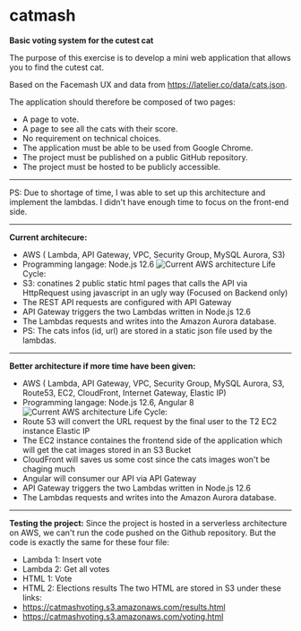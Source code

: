 # catmash
**Basic voting system for the cutest cat** 

The purpose of this exercise is to develop a mini web application that allows you to find the cutest cat.

Based on the Facemash UX and data from https://latelier.co/data/cats.json.

The application should therefore be composed of two pages:
- A page to vote.
- A page to see all the cats with their score.
- No requirement on technical choices.
- The application must be able to be used from Google Chrome.
- The project must be published on a public GitHub repository.
- The project must be hosted to be publicly accessible.
---------------
PS: Due to shortage of time, I was able to set up this architecture and implement the lambdas. I didn't have enough time to focus on the front-end side.

---------------
**Current architecure:** 
- AWS ( Lambda, API Gateway, VPC, Security Group, MySQL Aurora, S3)
- Programming langage: Node.js 12.6
![Current AWS architecture](https://catmashvoting.s3.amazonaws.com/catmash.jpeg)
Life Cycle:
- S3: conatines 2 public static html pages that calls the API via HttpRequest using javascript in an ugly way (Focused on Backend only)
- The REST API requests are configured with API Gateway
- API Gateway triggers the two Lambdas written in Node.js 12.6
- The Lambdas requests and writes into the Amazon Aurora database.
- PS: The cats infos (id, url) are stored in a static json file used by the lambdas.

---------------
**Better architecture if more time have been given:** 
- AWS ( Lambda, API Gateway, VPC, Security Group, MySQL Aurora, S3, Route53, EC2, CloudFront, Internet Gateway, Elastic IP)
- Programming langage: Node.js 12.6, Angular 8
![Current AWS architecture](https://catmashvoting.s3.amazonaws.com/expected.jpeg)
Life Cycle:
- Route 53 will convert the URL request by the final user to the T2 EC2 instance Elastic IP
- The EC2 instance containes the frontend side of the application which will get the cat images stored in an S3 Bucket
- CloudFront will saves us some cost since the cats images won't be chaging much
- Angular will consumer our API via API Gateway
- API Gateway triggers the two Lambdas written in Node.js 12.6
- The Lambdas requests and writes into the Amazon Aurora database.

---------------
**Testing the project:** 
Since the project is hosted in a serverless architecture on AWS, we can't run the code pushed on the Github repository.
But the code is exactly the same for these four file:
- Lambda 1: Insert vote
- Lambda 2: Get all votes
- HTML 1: Vote
- HTML 2: Elections results
The two HTML are stored in S3 under these links:
- https://catmashvoting.s3.amazonaws.com/results.html
- https://catmashvoting.s3.amazonaws.com/voting.html
